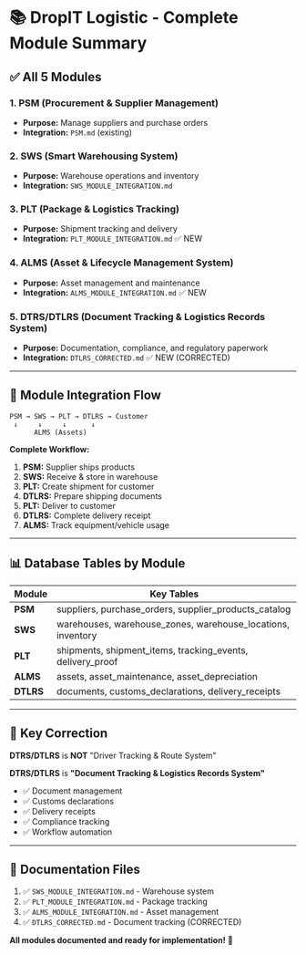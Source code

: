 # 📚 DropIT Logistic - Complete Module Summary

## ✅ All 5 Modules

### 1. PSM (Procurement & Supplier Management)
- **Purpose:** Manage suppliers and purchase orders
- **Integration:** `PSM.md` (existing)

### 2. SWS (Smart Warehousing System)
- **Purpose:** Warehouse operations and inventory
- **Integration:** `SWS_MODULE_INTEGRATION.md`

### 3. PLT (Package & Logistics Tracking)
- **Purpose:** Shipment tracking and delivery
- **Integration:** `PLT_MODULE_INTEGRATION.md` ✅ NEW

### 4. ALMS (Asset & Lifecycle Management System)
- **Purpose:** Asset management and maintenance
- **Integration:** `ALMS_MODULE_INTEGRATION.md` ✅ NEW

### 5. DTRS/DTLRS (Document Tracking & Logistics Records System)
- **Purpose:** Documentation, compliance, and regulatory paperwork
- **Integration:** `DTLRS_CORRECTED.md` ✅ NEW (CORRECTED)

---

## 🔄 Module Integration Flow

```
PSM → SWS → PLT → DTLRS → Customer
 ↓     ↓     ↓      ↓
      ALMS (Assets)
```

**Complete Workflow:**
1. **PSM:** Supplier ships products
2. **SWS:** Receive & store in warehouse
3. **PLT:** Create shipment for customer
4. **DTLRS:** Prepare shipping documents
5. **PLT:** Deliver to customer
6. **DTLRS:** Complete delivery receipt
7. **ALMS:** Track equipment/vehicle usage

---

## 📊 Database Tables by Module

| Module | Key Tables |
|--------|-----------|
| **PSM** | suppliers, purchase_orders, supplier_products_catalog |
| **SWS** | warehouses, warehouse_zones, warehouse_locations, inventory |
| **PLT** | shipments, shipment_items, tracking_events, delivery_proof |
| **ALMS** | assets, asset_maintenance, asset_depreciation |
| **DTLRS** | documents, customs_declarations, delivery_receipts |

---

## 🎯 Key Correction

**DTRS/DTLRS** is **NOT** "Driver Tracking & Route System"

**DTRS/DTLRS** is **"Document Tracking & Logistics Records System"**

- ✅ Document management
- ✅ Customs declarations
- ✅ Delivery receipts
- ✅ Compliance tracking
- ✅ Workflow automation

---

## 📁 Documentation Files

1. ✅ `SWS_MODULE_INTEGRATION.md` - Warehouse system
2. ✅ `PLT_MODULE_INTEGRATION.md` - Package tracking
3. ✅ `ALMS_MODULE_INTEGRATION.md` - Asset management
4. ✅ `DTLRS_CORRECTED.md` - Document tracking (CORRECTED)

**All modules documented and ready for implementation!** 🚀
